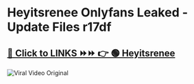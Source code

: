 
 # Heyitsrenee Onlyfans Leaked - Update Files r17df

## <h2><a href="https://clipsfans.com/Heyitsrenee&ref=git">🔗 Click to LINKS ⏩⏩ 👉 🟢 Heyitsrenee </a></h2>

<a href="https://clipsfans.com/Heyitsrenee&ref=git" rel="nofollow" data-target="animated-image.originalLink"><img src="https://i.ibb.co.com/xMMVF88/686577567.gif" alt="Viral Video Original" style="max-width: 100%; display: inline-block;" data-target="animated-image.originalImage"></a>

